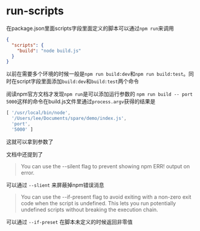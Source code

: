 # run-scripts

在package.json里面scripts字段里面定义的脚本可以通过`npm run`来调用
```json
{
  "scripts": {
    "build": "node build.js"
  }
}
```

以前在需要多个环境的时候一般是`npm run build:dev`和`npm run build:test`。同时在script字段里面添加`build:dev`和`build:test`两个命令

阅读npm官方文档才发现`npm run`是可以添加运行参数的
`npm run build -- port 5000`这样的命令在build.js文件里通过`process.argv`获得的结果是
```javascript
[ '/usr/local/bin/node',
  '/Users/lee/Documents/spare/demo/index.js',
  'port',
  '5000' ]
```

这就可以拿到参数了


文档中还提到了
> You can use the --silent flag to prevent showing npm ERR! output on error.

可以通过 `--slient` 来屏蔽掉npm错误消息


> You can use the --if-present flag to avoid exiting with a non-zero exit code when the script is undefined. This lets you run potentially undefined scripts without breaking the execution chain.

可以通过 `--if-preset` 在脚本未定义的时候返回非零值

